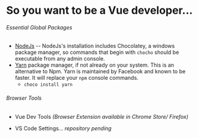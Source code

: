 # So you want to be a Vue developer...
###### Essential Global Packages

- [NodeJs](https://nodejs.org/en/download/)
  -- NodeJs's installation includes Chocolatey, a windows package manager, so commands that begin with `chocho` should be executable from any admin console.
- [Yarn](https://yarnpkg.com/) package manager, if not already on your system. This is an alternative to Npm. Yarn is maintained by Facebook and known to be faster. It will replace your `npm` console commands.
  - `choco install yarn`

###### Browser Tools
- Vue Dev Tools _(Browser Extension available in Chrome Store/ Firefox)_


- VS Code Settings... _repository pending_
